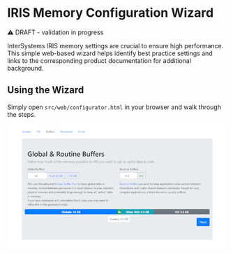 # IRIS Memory Configuration Wizard

:warning: DRAFT - validation in progress

InterSystems IRIS memory settings are crucial to ensure high performance. This simple web-based wizard helps identify best practice settings and links to the corresponding product documentation for additional background.

## Using the Wizard

Simply open `src/web/configurator.html` in your browser and walk through the steps.

![Screenshot](docs/screenshot.png?raw=true)